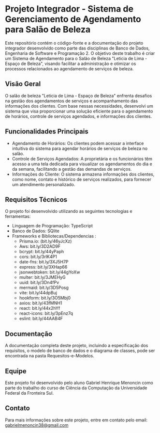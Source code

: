 # Projeto Integrador - Sistema de Gerenciamento de Agendamento para Salão de Beleza

Este repositório contém o código-fonte e a documentação do projeto integrador desenvolvido como parte das disciplinas de Banco de Dados, Engenharia de Software e Programação 2. O objetivo deste trabalho é criar um Sistema de Agendamento para o Salão de Beleza "Leticia de Lima - Espaço de Beleza", visando facilitar a administração e otimizar os processos relacionados ao agendamento de serviços de beleza.

## Visão Geral

O salão de beleza "Leticia de Lima - Espaço de Beleza" enfrenta desafios na gestão dos agendamentos de serviços e acompanhamento das informações dos clientes. Com base nessas necessidades, desenvolvi um sistema que visa proporcionar uma solução eficiente para o agendamento de horários, controle de serviços agendados, e informações dos clientes.

## Funcionalidades Principais

- Agendamento de Horários: Os clientes podem acessar a interface intuitiva do sistema para agendar horários de serviços de beleza no salão.
- Controle de Serviços Agendados: A proprietária e os funcionários têm acesso a uma tela dedicada para visualizar os agendamentos do dia e da semana, facilitando a gestão das demandas de serviços.
- Informações do Cliente: O sistema armazena informações dos clientes, como nome, contato e histórico de serviços realizados, para fornecer um atendimento personalizado.

## Requisitos Técnicos

O projeto foi desenvolvido utilizando as seguintes tecnologias e ferramentas:

- Linguagem de Programação: TypeScript
- Banco de Dados: SQlite
- Frameworks e Bibliotecas/Dependencias : 
  * Prisma.io: (bit.ly/46yJcXz)
  * Aws: bit.ly/3D2AD9F
  * bcrypt: bit.ly/44yPaph
  * cors: bit.ly/3rlK4P1
  * date-fns: bit.ly/3XJ5H7P
  * express: bit.ly/3XHap66
  * jsonwebtoken: bit.ly/44gYoXw
  * multer: bit.ly/3JMEHyG
  * uuid: bit.ly/3Dn4fPv
  * mermaid: bit.ly/3D5Posg
  * vite: bit.ly/44dpBuj
  * hookform: bit.ly/3O5Mbj0
  * axios: bit.ly/43fMNH1
  * react: bit.ly/44x2hYf
  * react-icons: bit.ly/3pEnz7q
  * eslint: bit.ly/44AAB4F



## Documentação

A documentação completa deste projeto, incluindo a especificação dos requisitos, o modelo de banco de dados e o diagrama de classes, pode ser encontrada na pasta Requesitos-e-Modelos.

## Equipe

Este projeto foi desenvolvido pelo aluno Gabriel Henrique Menoncin como parte do trabalho do curso de Ciência da Computação da Universidade Federal da Fronteira Sul.

## Contato

Para mais informações sobre este projeto, entre em contato pelo email: gabrielmenoncin38@gmail.com
